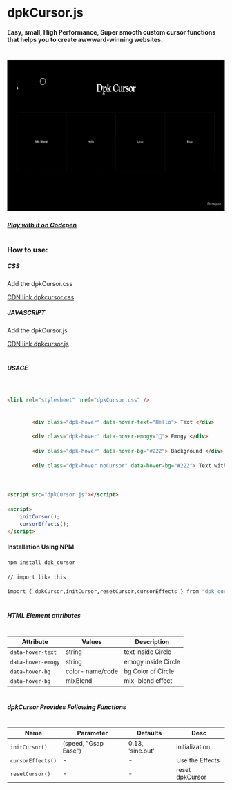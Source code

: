 # dpkCursor.js

#### Easy, small, High Performance, Super smooth custom cursor functions that helps you to create awwward-winning websites.

#

<p align="left">        
    <a href="#">
        <img src="./src/img/dpkCursor.gif" height="350">
    </a>
</p>

##### [Play with it on Codepen]



#

### How to use:

##### CSS

Add the dpkCursor.css

[CDN link dpkcursor.css]

##### JAVASCRIPT

Add the dpkCursor.js

[CDN link dpkcursor.js]

#




##### USAGE

```HTML


<link rel="stylesheet" href="dpkCursor.css" />


        <div class="dpk-hover" data-hover-text="Hello"> Text </div>

        <div class="dpk-hover" data-hover-emogy="💚"> Emogy </div>

        <div class="dpk-hover" data-hover-bg="#222"> Background </div>

        <div class="dpk-hover noCursor" data-hover-bg="#222"> Text with Background </div>



<script src="dpkCursor.js"></script>

<script>
    initCursor();
    cursorEffects();
</script>


```

#### Installation Using NPM

```sh
npm install dpk_cursor

// import like this

import { dpkCursor,initCursor,resetCursor,cursorEffects } from "dpk_cursor/module/dpkCursor";

```

#

##### HTML Element attributes

#

| Attribute          | Values           | Description         |
| ------------------ | ---------------- | ------------------- |
| `data-hover-text`  | string           | text inside Circle  |
| `data-hover-emogy` | string           | emogy inside Circle |
| `data-hover-bg`    | color- name/code | bg Color of Circle  |
| `data-hover-bg`    | mixBlend         | mix-blend effect    |

#

##### dpkCursor Provides Following Functions

#

| Name              | Parameter            | Defaults         | Desc            |
| ----------------- | -------------------- | ---------------- | --------------- |
| `initCursor()`    | (speed, "Gsap Ease") | 0.13, 'sine.out' | initialization  |
| `cursorEffects()` | -                    | -                | Use the Effects |
| `resetCursor()`   | -                    | -                | reset dpkCursor |

#


[CDN link dpkcursor.js]: https://cdn.jsdelivr.net/gh/Dushyant1295/dpkCursor/dpkCursor.js
[CDN link dpkcursor.css]: https://cdn.jsdelivr.net/gh/Dushyant1295/dpkCursor/dpkCursor.css
[play with it on codepen]: https://codepen.io/dushyant1295/pen/JjWrwZa
